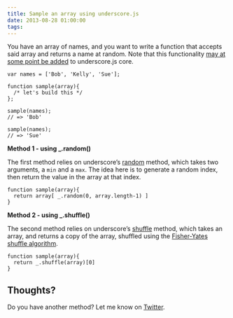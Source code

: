 ```yaml
---
title: Sample an array using underscore.js
date: 2013-08-28 01:00:00
tags:
---
```


<p>You have an array of names, and you want to write a function that accepts said array and returns a name at random. Note that this functionality <a href='https://github.com/jashkenas/underscore/pull/963'>may at some point be added</a> to underscore.js core.</p>

<pre><code>var names = [&#39;Bob&#39;, &#39;Kelly&#39;, &#39;Sue&#39;];&#x000A;&#x000A;function sample(array){ &#x000A;  /* let&#39;s build this */ &#x000A;};&#x000A;&#x000A;sample(names); &#x000A;// =&gt; &#39;Bob&#39;&#x000A;&#x000A;sample(names); &#x000A;// =&gt; &#39;Sue&#39;</code></pre>

<p><strong>Method 1 - using _.random()</strong></p>

<p>The first method relies on underscore&#8217;s <a href='http://underscorejs.org/#random'>random</a> method, which takes two arguments, a <code>min</code> and a <code>max</code>. The idea here is to generate a random index, then return the value in the array at that index.</p>

<pre><code>function sample(array){&#x000A;  return array[ _.random(0, array.length-1) ]&#x000A;}</code></pre>

<p><strong>Method 2 - using _.shuffle()</strong></p>

<p>The second method relies on underscore&#8217;s <a href='http://underscorejs.org/#shuffle'>shuffle</a> method, which takes an array, and returns a copy of the array, shuffled using the <a href='http://en.wikipedia.org/wiki/Fisher%E2%80%93Yates_shuffle'>Fisher-Yates shuffle algorithm</a>.</p>

<pre><code>function sample(array){&#x000A;  return _.shuffle(array)[0]&#x000A;}</code></pre>

<h2 id='thoughts'>Thoughts?</h2>

<p>Do you have another method? Let me know on <a href='https://twitter.com/brianmgonzalez'>Twitter</a>.</p>
